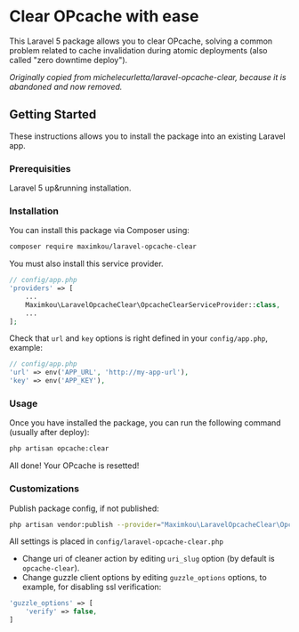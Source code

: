 # Clear OPcache with ease
This Laravel 5 package allows you to clear OPcache, solving a common problem related to cache invalidation during atomic deployments (also called "zero downtime deploy").

_Originally copied from michelecurletta/laravel-opcache-clear, because it is abandoned and now removed._

## Getting Started

These instructions allows you to install the package into an existing Laravel app.

### Prerequisities

Laravel 5 up&running installation.


### Installation

You can install this package via Composer using:

```bash
composer require maximkou/laravel-opcache-clear
```

You must also install this service provider.

```php
// config/app.php
'providers' => [
    ...
    Maximkou\LaravelOpcacheClear\OpcacheClearServiceProvider::class,
    ...
];
```

Check that `url` and `key` options is right defined in your `config/app.php`, example:

```php
// config/app.php
'url' => env('APP_URL', 'http://my-app-url'),
'key' => env('APP_KEY'),
```
### Usage

Once you have installed the package, you can run the following command (usually after deploy):

```bash
php artisan opcache:clear
```
All done! Your OPcache is resetted!

### Customizations

Publish package config, if not published:
```bash
php artisan vendor:publish --provider="Maximkou\LaravelOpcacheClear\OpcacheClearServiceProvider"
```

All settings is placed in `config/laravel-opcache-clear.php`

* Change uri of cleaner action by editing `uri_slug` option (by default is `opcache-clear`).
* Change guzzle client options by editing `guzzle_options` options, to example, for disabling ssl verification:

```php
'guzzle_options' => [
    'verify' => false,
]
```


